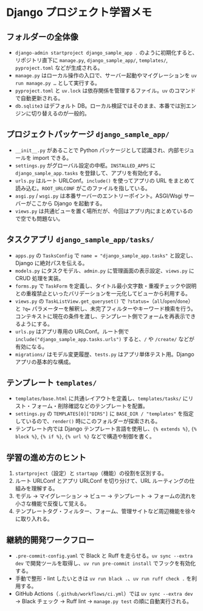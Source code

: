# Django プロジェクト学習メモ

## フォルダーの全体像

- `django-admin startproject django_sample_app .` のように初期化すると、リポジトリ直下に `manage.py`, `django_sample_app/`, `templates/`, `pyproject.toml` などが生成される。
- `manage.py` はローカル操作の入口で、サーバー起動やマイグレーションを `uv run manage.py …` として実行する。
- `pyproject.toml` と `uv.lock` は依存関係を管理するファイル。`uv` のコマンドで自動更新される。
- `db.sqlite3` はデフォルト DB。ローカル検証ではそのまま、本番では別エンジンに切り替えるのが一般的。

## プロジェクトパッケージ `django_sample_app/`

- `__init__.py` があることで Python パッケージとして認識され、内部モジュールを import できる。
- `settings.py` がグローバル設定の中枢。`INSTALLED_APPS` に `django_sample_app.tasks` を登録して、アプリを有効化する。
- `urls.py` はルート URLConf。`include()` を使ってアプリの URL をまとめて読み込む。`ROOT_URLCONF` がこのファイルを指している。
- `asgi.py` / `wsgi.py` は本番サーバーのエントリーポイント。ASGI/Wsgi サーバーがここから Django を起動する。
- `views.py` は共通ビューを置く場所だが、今回はアプリ内にまとめているので空でも問題ない。

## タスクアプリ `django_sample_app/tasks/`

- `apps.py` の `TasksConfig` で `name = "django_sample_app.tasks"` と設定し、Django に絶対パスを伝える。
- `models.py` にタスクモデル、`admin.py` に管理画面の表示設定、`views.py` に CRUD 処理を実装。
- `forms.py` で `TaskForm` を定義し、タイトル最小文字数・重複チェックや説明との重複禁止といったバリデーションを一元化してビューから利用する。
- `views.py` の `TaskListView.get_queryset()` で `?status=`（`all`/`open`/`done`）と `?q=` パラメーターを解釈し、未完了フィルターやキーワード検索を行う。コンテキストに現在の条件を渡し、テンプレート側でフォームを再表示できるようにする。
- `urls.py` はアプリ専用の URLConf。ルート側で `include("django_sample_app.tasks.urls")` すると、`/` や `/create/` などが有効になる。
- `migrations/` はモデル変更履歴、`tests.py` はアプリ単体テスト用。Django アプリの基本的な構成。

## テンプレート `templates/`

- `templates/base.html` に共通レイアウトを定義し、`templates/tasks/` にリスト・フォーム・削除確認などのテンプレートを配置。
- `settings.py` の `TEMPLATES[0]["DIRS"]` に `BASE_DIR / "templates"` を指定しているので、`render()` 時にこのフォルダーが探索される。
- テンプレート内では Django テンプレート言語を使用し、`{% extends %}`, `{% block %}`, `{% if %}`, `{% url %}` などで構造や制御を書く。

## 学習の進め方のヒント

1. `startproject`（設定）と `startapp`（機能）の役割を区別する。
2. ルート URLConf とアプリ URLConf を切り分けて、URL ルーティングの仕組みを理解する。
3. モデル → マイグレーション → ビュー → テンプレート → フォームの流れを小さな機能で反復して覚える。
4. テンプレートタグ・フィルター、フォーム、管理サイトなど周辺機能を徐々に取り入れる。

## 継続的開発ワークフロー

- `.pre-commit-config.yaml` で Black と Ruff を走らせる。`uv sync --extra dev` で開発ツールを取得し、`uv run pre-commit install` でフックを有効化する。
- 手動で整形・lint したいときは `uv run black .`、`uv run ruff check .` を利用する。
- GitHub Actions（`.github/workflows/ci.yml`）では `uv sync --extra dev` → Black チェック → Ruff lint → `manage.py test` の順に自動実行される。
